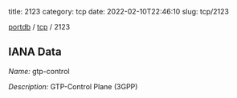 title: 2123
category: tcp
date: 2022-02-10T22:46:10
slug: tcp/2123

[portdb](/) / [tcp](/category/tcp.html) / 2123


## IANA Data

_Name:_ gtp-control

_Description:_ GTP-Control Plane (3GPP)

